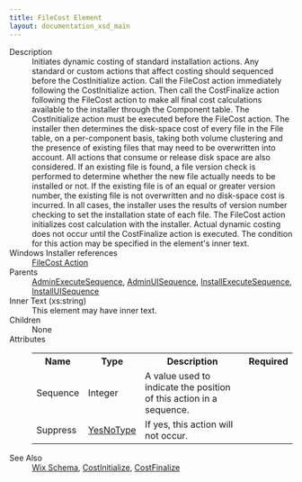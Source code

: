 ```yaml
---
title: FileCost Element
layout: documentation_xsd_main
---
```

<dl>
  <dt>Description</dt>
  <dd>Initiates dynamic costing of standard installation actions.  Any standard or custom actions that affect costing should sequenced before the CostInitialize action.  Call the FileCost action immediately following the CostInitialize action.  Then call the CostFinalize action following the FileCost action to make all final cost calculations available to the installer through the Component table.  The CostInitialize action must be executed before the FileCost action.  The installer then determines the disk-space cost of every file in the File table, on a per-component basis, taking both volume clustering and the presence of existing files that may need to be overwritten into account.  All actions that consume or release disk space are also considered.  If an existing file is found, a file version check is performed to determine whether the new file actually needs to be installed or not.  If the existing file is of an equal or greater version number, the existing file is not overwritten and no disk-space cost is incurred.  In all cases, the installer uses the results of version number checking to set the installation state of each file.  The FileCost action initializes cost calculation with the installer.  Actual dynamic costing does not occur until the CostFinalize action is executed.  The condition for this action may be specified in the element's inner text.</dd>
  <dt>Windows Installer references</dt>
  <dd>
    <a href="http://msdn.microsoft.com/library/aa368589.aspx" target="_blank">FileCost Action</a>
  </dd>
  <dt>Parents</dt>
  <dd>
    <a href="../wix/adminexecutesequence">AdminExecuteSequence</a>, <a href="../wix/adminuisequence">AdminUISequence</a>, <a href="../wix/installexecutesequence">InstallExecuteSequence</a>, <a href="../wix/installuisequence">InstallUISequence</a></dd>
  <dt>Inner Text (xs:string)</dt>
  <dd>This element may have inner text.</dd>
  <dt>Children</dt>
  <dd>None</dd>
  <dt>Attributes</dt>
  <dd>
    <table cellspacing="0" cellpadding="0" class="schema">
      <tr>
        <th width="15%">Name</th>
        <th width="15%">Type</th>
        <th width="65%">Description</th>
        <th width="15%">Required</th>
      </tr>
      <tr>
        <td>Sequence</td>
        <td>Integer</td>
        <td>A value used to indicate the position of this action in a sequence.</td>
        <td>&nbsp;</td>
      </tr>
      <tr>
        <td>Suppress</td>
        <td><a href="../wix/simple_type_yesnotype">YesNoType</a></td>
        <td>If yes, this action will not occur.</td>
        <td>&nbsp;</td>
      </tr>
    </table>
  </dd>
  <dt>See Also</dt>
  <dd>
    <a href="../wix">Wix Schema</a>, <a href="../wix/costinitialize">CostInitialize</a>, <a href="../wix/costfinalize">CostFinalize</a></dd>
</dl>
